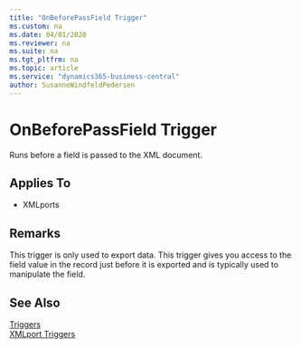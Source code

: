 ```yaml
---
title: "OnBeforePassField Trigger"
ms.custom: na
ms.date: 04/01/2020
ms.reviewer: na
ms.suite: na
ms.tgt_pltfrm: na
ms.topic: article
ms.service: "dynamics365-business-central"
author: SusanneWindfeldPedersen
---
```


# OnBeforePassField Trigger
Runs before a field is passed to the XML document.  

## Applies To  
- XMLports  

## Remarks  
 This trigger is only used to export data. This trigger gives you access to the field value in the record just before it is exported and is typically used to manipulate the field.  

## See Also  
 [Triggers](devenv-triggers.md)  
 [XMLport Triggers](devenv-xmlport-triggers.md)  
